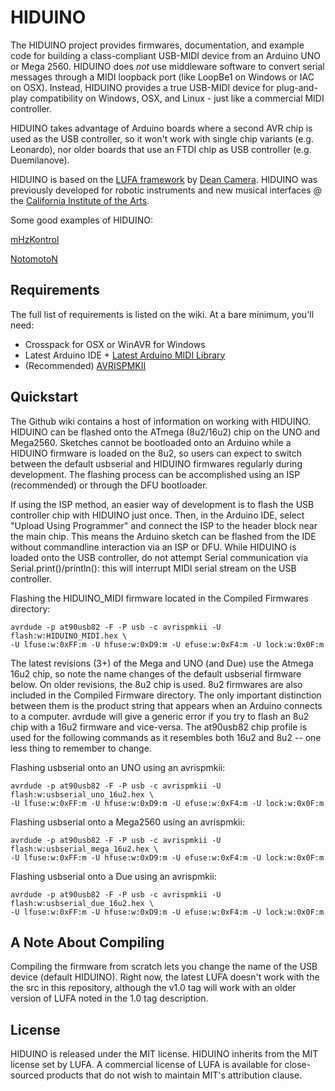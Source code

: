 # HIDUINO

The HIDUINO project provides firmwares, documentation, and example code for building a class-compliant USB-MIDI device from an Arduino UNO or Mega 2560. HIDUINO does *not* use middleware software to convert serial messages through a MIDI loopback port (like LoopBe1 on Windows or IAC on OSX). Instead, HIDUINO provides a true USB-MIDI device for plug-and-play compatibility on Windows, OSX, and Linux - just like a commercial MIDI controller. 

HIDUINO takes advantage of Arduino boards where a second AVR chip is used as the USB controller, so it won't work with single chip variants (e.g. Leonardo), nor older boards that use an FTDI chip as USB controller (e.g. Duemilanove). 

HIDUINO is based on the [LUFA framework](https://github.com/abcminiuser/lufa-lib) by [Dean Camera](http://www.fourwalledcubicle.com/). HIDUINO was previously developed for robotic instruments and new musical interfaces @ the [California Institute of the Arts](http://mtiid.calarts.edu). 

Some good examples of HIDUINO:

[mHzKontrol](http://www.youtube.com/watch?v=f4GCczAaD8A)

[NotomotoN](http://vimeo.com/33365051)

## Requirements

The full list of requirements is listed on the wiki. At a bare minimum, you'll need:

* Crosspack for OSX or WinAVR for Windows
* Latest Arduino IDE + [Latest Arduino MIDI Library](http://arduino.cc/playground/Main/MIDILibrary)
* (Recommended) [AVRISPMKII](http://www.atmel.com/tools/AVRISPMKII.aspx)

## Quickstart

The Github wiki contains a host of information on working with HIDUINO. HIDUINO can be flashed onto the ATmega (8u2/16u2) chip on the UNO and Mega2560. Sketches cannot be bootloaded onto an Arduino while a HIDUINO firmware is loaded on the 8u2, so users can expect to switch between the default usbserial and HIDUINO firmwares regularly during development. The flashing process can be accomplished using an ISP (recommended) or through the DFU bootloader.

If using the ISP method, an easier way of development is to flash the USB controller chip with HIDUINO just once. Then, in the Arduino IDE, select  "Upload Using Programmer" and connect the ISP to the header block near the main chip. This means the Arduino sketch can be flashed from the IDE without commandline interaction via an ISP or DFU. While HIDUINO is loaded onto the USB controller, do not attempt Serial communication via Serial.print()/println(): this will interrupt MIDI serial stream on the USB controller. 

Flashing the HIDUINO_MIDI firmware located in the Compiled Firmwares directory:

```Shell
avrdude -p at90usb82 -F -P usb -c avrispmkii -U flash:w:HIDUINO_MIDI.hex \
-U lfuse:w:0xFF:m -U hfuse:w:0xD9:m -U efuse:w:0xF4:m -U lock:w:0x0F:m
```

The latest revisions (3+) of the Mega and UNO (and Due) use the Atmega 16u2 chip, so note the name changes of the default usbserial firmware below. On older revisions, the 8u2 chip is used. 8u2 firmwares are also included in the Compiled Firmware directory. The only important distinction between them is the product string that appears when an Arduino connects to a computer. avrdude will give a generic error if you try to flash an 8u2 chip with a 16u2 firmware and vice-versa. The at90usb82 chip profile is used for the following commands as it resembles both 16u2 and 8u2 -- one less thing to remember to change.

Flashing usbserial onto an UNO using an avrispmkii:

```Shell
avrdude -p at90usb82 -F -P usb -c avrispmkii -U flash:w:usbserial_uno_16u2.hex \
-U lfuse:w:0xFF:m -U hfuse:w:0xD9:m -U efuse:w:0xF4:m -U lock:w:0x0F:m
```

Flashing usbserial onto a Mega2560 using an avrispmkii:

```Shell
avrdude -p at90usb82 -F -P usb -c avrispmkii -U flash:w:usbserial_mega_16u2.hex \
-U lfuse:w:0xFF:m -U hfuse:w:0xD9:m -U efuse:w:0xF4:m -U lock:w:0x0F:m
```

 Flashing usbserial onto a Due using an avrispmkii:

 ```Shell
avrdude -p at90usb82 -F -P usb -c avrispmkii -U flash:w:usbserial_due_16u2.hex \
-U lfuse:w:0xFF:m -U hfuse:w:0xD9:m -U efuse:w:0xF4:m -U lock:w:0x0F:m
```

## A Note About Compiling
Compiling the firmware from scratch lets you change the name of the USB device (default HIDUINO). Right now, the latest LUFA doesn't work with the the src in this repository, although the v1.0 tag will work with an older version of LUFA noted in the 1.0 tag description. 

## License

HIDUINO is released under the MIT license. HIDUINO inherits from the MIT license set by LUFA. A commercial license of LUFA is available for close-sourced products that do not wish to maintain MIT's attribution clause. 
